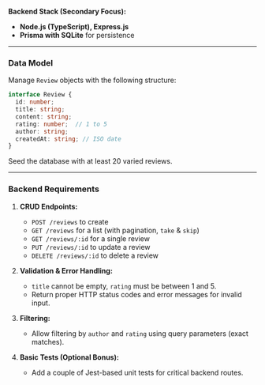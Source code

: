 **Backend Stack (Secondary Focus):**  
- **Node.js (TypeScript), Express.js**  
- **Prisma with SQLite** for persistence

---

### Data Model

Manage `Review` objects with the following structure:

```typescript
interface Review {
  id: number;
  title: string;  
  content: string;  
  rating: number;  // 1 to 5  
  author: string;  
  createdAt: string; // ISO date  
}
```

Seed the database with at least 20 varied reviews.

---

### Backend Requirements

1. **CRUD Endpoints:**  
   - `POST /reviews` to create
   - `GET /reviews` for a list (with pagination, `take` & `skip`)
   - `GET /reviews/:id` for a single review
   - `PUT /reviews/:id` to update a review
   - `DELETE /reviews/:id` to delete a review

2. **Validation & Error Handling:**  
   - `title` cannot be empty, `rating` must be between 1 and 5.  
   - Return proper HTTP status codes and error messages for invalid input.

3. **Filtering:**  
   - Allow filtering by `author` and `rating` using query parameters (exact matches).

4. **Basic Tests (Optional Bonus):**  
   - Add a couple of Jest-based unit tests for critical backend routes.

